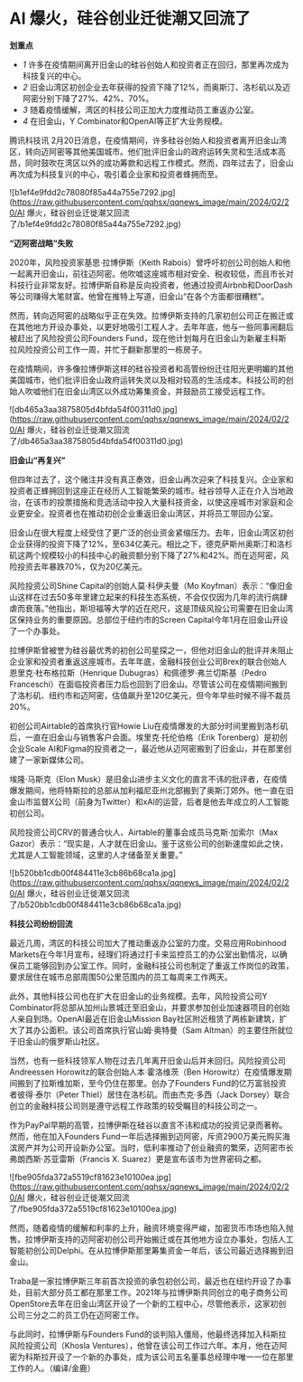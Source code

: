 # AI 爆火，硅谷创业迁徙潮又回流了

**划重点**

  * _1_ 许多在疫情期间离开旧金山的硅谷创始人和投资者正在回归，那里再次成为科技复兴的中心。
  * _2_ 旧金山湾区初创企业去年获得的投资下降了12%，而奥斯汀、洛杉矶以及迈阿密分别下降了27%、42%、70%。
  * _3_ 随着疫情缓解，湾区的科技公司正加大力度推动员工重返办公室。
  * _4_ 在旧金山，Y Combinator和OpenAI等正扩大业务规模。

腾讯科技讯
2月20日消息，在疫情期间，许多硅谷创始人和投资者离开旧金山湾区，转向迈阿密等其他美国城市。他们批评旧金山的政府运转失灵和生活成本高昂，同时鼓吹在湾区以外的成功筹款和远程工作模式。然而，四年过去了，旧金山再次成为科技复兴的中心，吸引着企业家和投资者蜂拥而至。

![b1ef4e9fdd2c78080f85a44a755e7292.jpg](https://raw.githubusercontent.com/qqhsx/qqnews_image/main/2024/02/20/AI 爆火，硅谷创业迁徙潮又回流了/b1ef4e9fdd2c78080f85a44a755e7292.jpg)

**“迈阿密战略”失败**

2020年，风险投资家基思·拉博伊斯（Keith
Rabois）曾呼吁初创公司创始人和他一起离开旧金山，前往迈阿密。他吹嘘这座城市相对安全、税收较低，而且市长对科技行业非常友好。拉博伊斯自称是反向投资者，他通过投资Airbnb和DoorDash等公司赚得大笔财富。他曾在推特上写道，旧金山“在各个方面都很糟糕”。

然而，转向迈阿密的战略似乎正在失效。拉博伊斯支持的几家初创公司正在搬迁或在其他地方开设办事处，以更好地吸引工程人才。去年年底，他与一些同事闹翻后被赶出了风险投资公司Founders
Fund，现在他计划每月在旧金山为新雇主科斯拉风险投资公司工作一周，并忙于翻新那里的一栋房子。

在疫情期间，许多像拉博伊斯这样的硅谷投资者和高管纷纷迁往阳光更明媚的其他美国城市，他们批评旧金山政府运转失灵以及相对较高的生活成本。科技公司的创始人吹嘘他们在旧金山湾区以外成功筹集资金，并鼓励员工接受远程工作。

![db465a3aa3875805d4bfda54f00311d0.jpg](https://raw.githubusercontent.com/qqhsx/qqnews_image/main/2024/02/20/AI 爆火，硅谷创业迁徙潮又回流了/db465a3aa3875805d4bfda54f00311d0.jpg)

**旧金山“再复兴”**

但四年过去了，这个赌注并没有真正奏效，旧金山再次迎来了科技复兴。企业家和投资者正蜂拥回到这座正在经历人工智能繁荣的城市。硅谷领导人正在介入当地政治，在该市的投票措施和竞选活动中投入大量科技资金，以使这座城市对家庭和企业更安全。投资者也在推动初创企业重返旧金山湾区，并将员工带回办公室。

旧金山在很大程度上经受住了更广泛的创业资金紧缩压力。去年，旧金山湾区初创企业获得的投资下降了12%，至634亿美元。相比之下，德克萨斯州奥斯汀和洛杉矶这两个规模较小的科技中心的融资额分别下降了27%和42%。而在迈阿密，风险投资去年暴跌70%，仅为20亿美元。

风险投资公司Shine Capital的创始人莫·科伊夫曼（Mo
Koyfman）表示：“像旧金山这样在过去50多年里建立起来的科技生态系统，不会仅仅因为几年的流行病肆虐而衰落。”他指出，斯坦福等大学的近在咫尺，这是顶级风投公司需要在旧金山湾区保持业务的重要原因。总部位于纽约市的Screen
Capital今年1月在旧金山开设了一个办事处。

拉博伊斯曾被誉为硅谷最优秀的初创公司星探之一，但他对旧金山的批评并未阻止企业家和投资者重返这座城市。去年年底，金融科技创业公司Brex的联合创始人恩里克·杜布格拉斯（Henrique
Dubugras）和佩德罗·弗兰切斯基（Pedro
Franceschi）在面临投资者压力后也回到了旧金山。尽管该公司在疫情期间搬到了洛杉矶、纽约市和迈阿密，估值飙升至120亿美元，但今年早些时候不得不裁员20%。

初创公司Airtable的首席执行官Howie Liu在疫情爆发的大部分时间里搬到洛杉矶后，一直在旧金山与销售客户会面。埃里克·托伦伯格（Erik
Torenberg）是初创企业Scale AI和Figma的投资者之一，最近他从迈阿密搬到了旧金山，并在那里创建了一家新媒体公司。

埃隆·马斯克（Elon
Musk）是旧金山进步主义文化的直言不讳的批评者，在疫情爆发期间，他将特斯拉的总部从加利福尼亚州北部搬到了奥斯汀郊外。他一直在旧金山市监督X公司（前身为Twitter）和xAI的运营，后者是他去年成立的人工智能初创公司。

风险投资公司CRV的普通合伙人、Airtable的董事会成员马克斯·加索尔（Max
Gazor）表示：“现实是，人才就在旧金山。鉴于这些公司的创新速度如此之快，尤其是人工智能领域，这里的人才储备至关重要。”

![b520bb1cdb00f484411e3cb86b68ca1a.jpg](https://raw.githubusercontent.com/qqhsx/qqnews_image/main/2024/02/20/AI 爆火，硅谷创业迁徙潮又回流了/b520bb1cdb00f484411e3cb86b68ca1a.jpg)

**科技公司纷纷回流**

最近几周，湾区的科技公司加大了推动重返办公室的力度。交易应用Robinhood
Markets在今年1月宣布，经理们将通过打卡来监控员工的办公室出勤情况，以确保员工能够回到办公室工作。同时，金融科技公司也制定了重返工作岗位的政策，要求居住在城市总部周围50公里范围内的员工每周来工作两天。

此外，其他科技公司也在扩大在旧金山的业务规模。去年，风险投资公司Y
Combinator将总部从加州山景城迁至旧金山，并要求参加创业加速器项目的创始人亲自到场。OpenAI最近在旧金山Mission
Bay社区附近租赁了两栋新建筑，扩大了其办公面积。该公司首席执行官山姆·奥特曼（Sam Altman）的主要住所就位于旧金山的俄罗斯山社区。

当然，也有一些科技领军人物在过去几年离开旧金山后并未回归。风险投资公司Andreessen Horowitz的联合创始人本·霍洛维茨（Ben
Horowitz）在疫情爆发期间搬到了拉斯维加斯，至今仍住在那里。创办了Founders Fund的亿万富翁投资者彼得·泰尔（Peter
Thiel）居住在洛杉矶。而由杰克·多西（Jack Dorsey）联合创立的金融科技公司则是遵守远程工作政策的较受瞩目的科技公司之一。

作为PayPal早期的高管，拉博伊斯在硅谷以直言不讳和成功的投资记录而著称。然而，他在加入Founders
Fund一年后选择搬到迈阿密，斥资2900万美元购买海滨房产并为公司开设新办公室。当时，低利率推动了创业融资的繁荣，迈阿密市长弗朗西斯·苏亚雷斯（Francis
X. Suarez）更是宣布该市为世界密码之都。

![fbe905fda372a5519cf81623e10100ea.jpg](https://raw.githubusercontent.com/qqhsx/qqnews_image/main/2024/02/20/AI 爆火，硅谷创业迁徙潮又回流了/fbe905fda372a5519cf81623e10100ea.jpg)

然而，随着疫情的缓解和利率的上升，融资环境变得严峻，加密货币市场也陷入抛售。拉博伊斯支持的迈阿密初创公司开始搬迁或在其他地方设立办事处，包括人工智能初创公司Delphi。在从拉博伊斯那里筹集资金一年后，该公司最近选择搬到旧金山。

Traba是一家拉博伊斯三年前首次投资的承包初创公司，最近也在纽约开设了办事处，目前大部分员工都在那里工作。2021年与拉博伊斯共同创立的电子商务公司OpenStore去年在旧金山湾区开设了一个新的工程中心，尽管他表示，这家初创公司三分之二的员工仍在迈阿密工作。

与此同时，拉博伊斯与Founders Fund的谈判陷入僵局，他最终选择加入科斯拉风险投资公司（Khosla
Ventures），他曾在该公司工作过六年。本月，他在迈阿密为科斯拉开设了一个新的办事处，成为该公司五名董事总经理中唯一一位在那里工作的人。（编译/金鹿）

